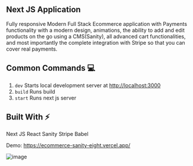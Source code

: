 ## Next JS Application

Fully responsive Modern Full Stack Ecommerce application with Payments functionality with a modern design, animations, the ability to add and edit products on the go using a CMS(Sanity), all advanced cart functionalities, and most importantly the complete integration with Stripe so that you can cover real payments.

## Common Commands :computer:

1. `dev` Starts local development server at [http://localhost:3000](http://localhost:3000)
2. `build` Runs build
3. `start` Runs next js server

## Built With :zap:

Next JS
React
Sanity
Stripe
Babel

Demo: https://ecommerce-sanity-eight.vercel.app/

![image](https://i.ibb.co/JyNHjdj/ecommerce.png)

